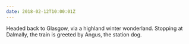 ```yaml
---
date: 2018-02-12T10:00:01Z
---
```


Headed back to Glasgow, via a highland winter wonderland. Stopping at Dalmally, the train is greeted by Angus, the station dog.
